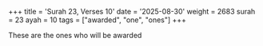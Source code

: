 +++
title = 'Surah 23, Verses 10'
date = '2025-08-30'
weight = 2683
surah = 23
ayah = 10
tags = ["awarded", "one", "ones"]
+++

These are the ones who will be awarded
